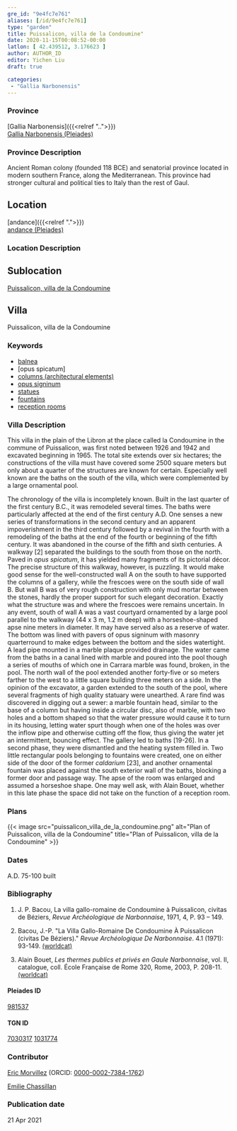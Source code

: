 ```yaml
---
gre_id: "9e4fc7e761"
aliases: [/id/9e4fc7e761]
type: "garden"
title: Puissalicon, villa de la Condoumine"
date: 2020-11-15T00:08:52-00:00
latlon: [ 42.439512, 3.176623 ]
author: AUTHOR_ID
editor: Yichen Liu
draft: true

categories:
 - "Gallia Narbonensis"
---
```


### Province

[Gallia Narbonensis]({{<relref "..">}}) \
[Gallia Narbonensis (Pleiades)](https://pleiades.stoa.org/places/981537)

### Province Description

Ancient Roman colony (founded 118 BCE) and senatorial province located in modern southern France, along the Mediterranean. This province had stronger cultural and political ties to Italy than the rest of Gaul.

## Location

[andance]({{<relref ".">}}) \
[andance (Pleiades)](https://pleiades.stoa.org/places/167644)

### Location Description

<!--### Location Description-->

<!-- LEAVE THIS BLANK FOR NOW -->

## Sublocation

[Puissalicon, villa de la Condoumine](#)

<!--### Sublocation Description-->

<!-- DESCRIPTION -->

## Villa

Puissalicon, villa de la Condoumine



### Keywords

- [balnea](http://vocab.getty.edu/page/aat/300120377)
- [opus spicatum]
- [columns (architectural elements)](http://vocab.getty.edu/page/aat/300001571)
- [opus signinum](http://vocab.getty.edu/page/aat/300379969)
- [statues](http://vocab.getty.edu/page/aat/300047600)
- [fountains](http://vocab.getty.edu/page/aat/300006179)
- [reception rooms](http://vocab.getty.edu/page/aat/300077176)





### Villa Description

This villa in the plain of the Libron at the place called la Condoumine in the commune of Puissalicon, was first noted between 1926 and 1942 and excavated beginning in 1965. The total site extends over six hectares; the constructions of the villa must have covered some 2500 square meters but only about a quarter of the structures are known for certain. Especially well known are the baths on the south of the villa, which were complemented by a large ornamental pool.

The chronology of the villa is incompletely known. Built in the last quarter of the first century B.C., it was remodeled several times. The baths were particularly affected at the end of the first century A.D. One senses a new series of transformations in the second century and an apparent impoverishment in the third century followed by a revival in the fourth with a remodeling of the baths at the end of the fourth or beginning of the fifth century. It was abandoned in the course of the fifth and sixth centuries.
A walkway [2] separated the buildings to the south from those on the north. Paved in *opus spicatum*, it has yielded many fragments of its pictorial décor. The precise structure of this walkway, however, is puzzling.  It would make good sense for the well-constructed wall A on the south to have supported the columns of a gallery, while the frescoes were on the south side of wall B.  But wall B was of very rough construction with only mud mortar between the stones, hardly the proper support for such elegant decoration. Exactly what the structure was and where the frescoes were remains uncertain.   In any event, south of wall A was a vast courtyard ornamented by a large pool parallel to the walkway (44 x 3 m, 1.2 m deep) with a horseshoe-shaped apse nine meters in diameter. It may have served also as a reserve of water. The bottom was lined with pavers of opus signinum with masonry quarterround to make edges between the bottom and the sides watertight. A lead pipe mounted in a marble plaque provided drainage. The water came from the baths in a canal lined with marble and poured into the pool though a series of mouths of which one in Carrara marble was found, broken, in the pool. The north wall of the pool extended another forty-five or so meters farther to the west to a little square building three meters on a side.
In the opinion of the excavator, a garden extended to the south of the pool, where several fragments of high quality statuary were unearthed. A rare find was discovered in digging out a sewer: a marble fountain head, similar to the base of a column but having inside a circular disc, also of marble, with two holes and a bottom shaped so that the water pressure would cause it to turn in its housing, letting water spurt though when one of the holes was over the inflow pipe  and otherwise cutting off the flow, thus giving the water jet an intermittent, bouncing effect.
The gallery led to baths [19-26]. In a second phase, they were dismantled and the heating system filled in. Two little rectangular pools belonging to fountains were created, one on either side of the door of the former *caldarium* [23], and another ornamental fountain was placed against the south exterior wall of the baths, blocking a former door and passage way. The apse of the room was enlarged and assumed a horseshoe shape. One may well ask, with Alain Bouet, whether in this late phase the space did not take on the function of a reception room.








### Plans


{{< image src="puissalicon_villa_de_la_condoumine.png" alt="Plan of Puissalicon, villa de la Condoumine" title="Plan of Puissalicon, villa de la Condoumine" >}}



### Dates

A.D. 75-100 built




### Bibliography

1. J. P. Bacou, La villa gallo-romaine de Condoumine à Puissalicon, civitas de Béziers, *Revue Archéologique de Narbonnaise*, 1971, 4, P. 93 – 149.

2. Bacou, J.-P. "La Villa Gallo-Romaine De Condoumine À Puissalicon (civitas De Béziers)." *Revue Archéologique De Narbonnaise*. 4.1 (1971): 93-149. [(worldcat)](http://www.worldcat.org/oclc/4797757945)

2. Alain Bouet, *Les thermes publics et privés en Gaule Narbonnaise*, vol. II, catalogue, coll. École Française de Rome 320, Rome, 2003, P. 208-11. [(worldcat)](http://www.worldcat.org/oclc/490154337)





#### Pleiades ID

[981537](https://pleiades.stoa.org/places/981537)

#### TGN ID

[7030317](http://vocab.getty.edu/page/tgn/7030317)
[1031774](http://vocab.getty.edu/page/tgn/1031774)

### Contributor

[Eric Morvillez](link) (ORCID: [0000-0002-7384-1762](https://orcid.org/0000-0002-7384-1762))

[Emilie Chassillan](link)
### Publication date


21 Apr 2021

<!--### Related articles-->

<!-- Links to other related articles. Leave blank for now -->